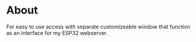  # About
 For easy to use access with separate customizeable window that function as an interface for my ESP32 webserver.